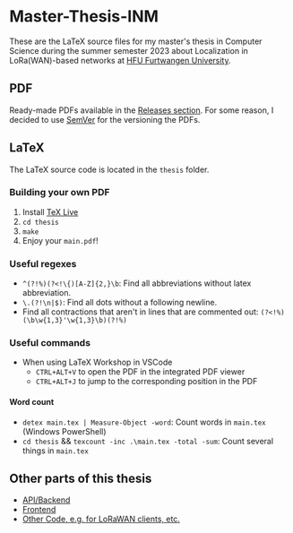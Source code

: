 # Master-Thesis-INM

These are the LaTeX source files for my master's thesis in Computer Science during the summer semester 2023 about Localization in LoRa(WAN)-based networks at [HFU Furtwangen University](https://www.hs-furtwangen.de/).

## PDF

Ready-made PDFs available in the [Releases section](https://github.com/Bassadin/Master-Thesis-INM/releases).
For some reason, I decided to use [SemVer](https://semver.org/) for the versioning the PDFs.

## LaTeX

The LaTeX source code is located in the `thesis` folder.

### Building your own PDF

1. Install [TeX Live](https://www.tug.org/texlive/)
2. `cd thesis`
3. `make`
4. Enjoy your `main.pdf`!

### Useful regexes

- `^(?!%)(?<!\{)[A-Z]{2,}\b`: Find all abbreviations without latex abbreviation.
- `\.(?!\n|$)`: Find all dots without a following newline.
- Find all contractions that aren't in lines that are commented out: `(?<!%)(\b\w{1,3}'\w{1,3}\b)(?!%)`

### Useful commands

- When using LaTeX Workshop in VSCode
  - `CTRL+ALT+V` to open the PDF in the integrated PDF viewer
  - `CTRL+ALT+J` to jump to the corresponding position in the PDF

#### Word count

- `detex main.tex | Measure-Object -word`: Count words in `main.tex` (Windows PowerShell)
- `cd thesis` && `texcount -inc .\main.tex -total -sum`: Count several things in `main.tex`

## Other parts of this thesis

- [API/Backend](https://github.com/Bassadin/ttn-locator-backend)
- [Frontend](https://github.com/Bassadin/ttn-locator-frontend)
- [Other Code, e.g. for LoRaWAN clients, etc.](https://github.com/Bassadin/Master-Thesis-INM-Clients-Code)
